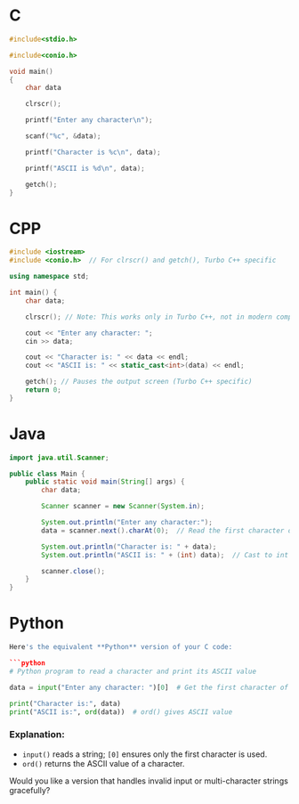 # C
```c
#include<stdio.h>

#include<conio.h>

void main()
{
	char data

	clrscr();

	printf("Enter any character\n");

	scanf("%c", &data);

	printf("Character is %c\n", data);

	printf("ASCII is %d\n", data);

	getch();
}
```

# CPP

```cpp
#include <iostream>
#include <conio.h>  // For clrscr() and getch(), Turbo C++ specific

using namespace std;

int main() {
    char data;

    clrscr(); // Note: This works only in Turbo C++, not in modern compilers

    cout << "Enter any character: ";
    cin >> data;

    cout << "Character is: " << data << endl;
    cout << "ASCII is: " << static_cast<int>(data) << endl;

    getch(); // Pauses the output screen (Turbo C++ specific)
    return 0;
}
```

# Java 

```java
import java.util.Scanner;

public class Main {
    public static void main(String[] args) {
        char data;

        Scanner scanner = new Scanner(System.in);

        System.out.println("Enter any character:");
        data = scanner.next().charAt(0);  // Read the first character of the input

        System.out.println("Character is: " + data);
        System.out.println("ASCII is: " + (int) data);  // Cast to int to get ASCII value

        scanner.close();
    }
}
```

# Python

```python
Here's the equivalent **Python** version of your C code:

```python
# Python program to read a character and print its ASCII value

data = input("Enter any character: ")[0]  # Get the first character of input

print("Character is:", data)
print("ASCII is:", ord(data))  # ord() gives ASCII value
```

### Explanation:

* `input()` reads a string; `[0]` ensures only the first character is used.
* `ord()` returns the ASCII value of a character.

Would you like a version that handles invalid input or multi-character strings gracefully?
```
